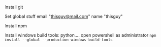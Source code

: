 Install git

Set global stuff
email "thisguy@mail.com"
name "thisguy"

Install npm

Install windows build tools: python....
open powershell as administrator
```npm install --global --production windows-build-tools```

